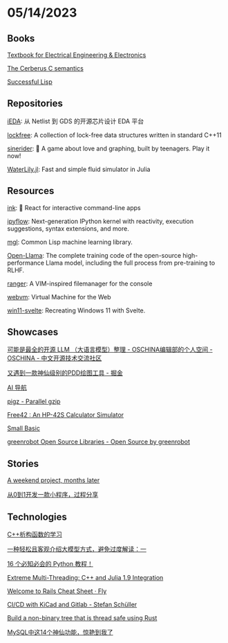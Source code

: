 # 05/14/2023

## Books
[Textbook for Electrical Engineering & Electronics](https://www.allaboutcircuits.com/textbook/)

[The Cerberus C semantics](https://www.cl.cam.ac.uk/techreports/UCAM-CL-TR-981.pdf)

[Successful Lisp](https://dept-info.labri.fr/~strandh/Teaching/MTP/Common/David-Lamkins/cover.html)

## Repositories
[iEDA](https://gitee.com/oscc-project/iEDA): 从 Netlist 到 GDS 的开源芯片设计 EDA 平台

[lockfree](https://github.com/DNedic/lockfree): A collection of lock-free data structures written in standard C++11

[sinerider](https://github.com/hackclub/sinerider): 💖 A game about love and graphing, built by teenagers. Play it now!

[WaterLily.jl](https://github.com/weymouth/WaterLily.jl): Fast and simple fluid simulator in Julia

## Resources
[ink](https://github.com/vadimdemedes/ink): 🌈 React for interactive command-line apps

[ipyflow](https://github.com/ipyflow/ipyflow): Next-generation IPython kernel with reactivity, execution suggestions, syntax extensions, and more.

[mgl](https://github.com/melisgl/mgl): Common Lisp machine learning library.

[Open-Llama](https://github.com/s-JoL/Open-Llama): The complete training code of the open-source high-performance Llama model, including the full process from pre-training to RLHF.

[ranger](https://github.com/ranger/ranger): A VIM-inspired filemanager for the console

[webvm](https://github.com/leaningtech/webvm): Virtual Machine for the Web

[win11-svelte](https://github.com/yashash-pugalia/win11-svelte): Recreating Windows 11 with Svelte.

## Showcases
[可能是最全的开源 LLM （大语言模型）整理 - OSCHINA编辑部的个人空间 - OSCHINA - 中文开源技术交流社区](https://my.oschina.net/oscpyaqxylk/blog/8727824)

[又遇到一款神仙级别的PDD绘图工具 - 掘金](https://juejin.cn/post/7223037521423515708)

[AI 导航](https://ai.nancheng.fun/)

[pigz - Parallel gzip](https://zlib.net/pigz/)

[Free42 : An HP-42S Calculator Simulator](https://thomasokken.com/free42/)

[Small Basic](https://smallbasic-publicwebsite.azurewebsites.net/)

[greenrobot Open Source Libraries - Open Source by greenrobot](https://greenrobot.org/)

## Stories
[A weekend project, months later](https://www.tabbot.app/posts/introducing-tabbot)

[从0到1开发一款小程序，过程分享](https://juejin.cn/post/7222897190699499580)

## Technologies
[C++析构函数的学习](https://juejin.cn/post/7230768754446762041)

[一种轻松且客观介绍大模型方式，避免过度解读：一](https://juejin.cn/post/7230769010907512869)

[16 个必知必会的 Python 教程！](https://mp.weixin.qq.com/s/zlACfdEiyNPuQUnUU2qpGQ)

[Extreme Multi-Threading: C++ and Julia 1.9 Integration](https://scientificcoder.com/extreme-multi-threading-c-and-julia-19-integration)

[Welcome to Rails Cheat Sheet · Fly](https://fly.io/ruby-dispatch/welcome-to-rails-cheat-sheet/)

[CI/CD with KiCad and Gitlab - Stefan Schüller](https://sschueller.github.io/posts/ci-cd-with-kicad-and-gitlab/)

[Build a non-binary tree that is thread safe using Rust](https://developerlife.com/2022/02/24/rust-non-binary-tree/)

[MySQL中这14个神仙功能，惊艳到我了](https://mp.weixin.qq.com/s/I7knhfGN0dxIONiyzVrdGw)
